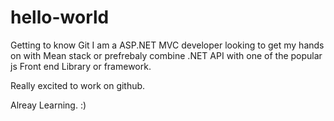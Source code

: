# hello-world
Getting to know Git
I am a ASP.NET MVC developer looking to get my hands on with Mean stack or prefrebaly combine .NET API with one of the popular js Front end Library or framework.

Really excited to work on github.

Alreay Learning. :) 
